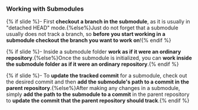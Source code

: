 ### Working with <i class="fab fa-git"></i> Submodules

{% if slide %}- First **checkout a branch in the submodule**, as it is usually in "detached HEAD" mode.{%else%}Just do not forget that a submodule usually does not track a branch, so **before you start working in a submodule checkout the branch you want to work on**!{% endif %}

{% if slide %}- Inside a submodule folder **work as if it were an ordinary <i class="fab fa-git"></i> repository**.{%else%}Once the submodule is initialized, you can **work inside the submodule folder as if it were an ordinary <i class="fab fa-git"></i> repository**.{% endif %}

{% if slide %}- To **update the tracked commit** for a submodule, check out the desired commit and then **add the submodule's path to a commit in the parent repository**.{%else%}After making any changes in a submodule, simply **add the path to the submodule to a commit** in the parent repository to **update the commit that the parent repository should track**.{% endif %}
